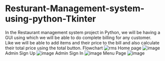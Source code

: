 # Resturant-Management-system-using-python-Tkinter
In the Restaurant management system project in Python, we will be having a GUI using which we will be able to do complete billing for any customer. 
Like we will be able to add items and their price to the bill and also calculate their total price using the total button.
Flowchart
![rms](https://github.com/SanikaKendre/Resturant-Management-system-using-python-Tkinter/assets/84505327/932fa24c-de8f-405b-8a98-4ae5d14c927f)
Home page
![image](https://github.com/SanikaKendre/Resturant-Management-system-using-python-Tkinter/assets/84505327/7f881ab5-4f20-4993-92e4-57c362478d6c)
Admin Sign Up
![image](https://github.com/SanikaKendre/Resturant-Management-system-using-python-Tkinter/assets/84505327/c8b2aa46-4a72-44b9-8bb7-2322f0528b00)
Admin Sign In
![image](https://github.com/SanikaKendre/Resturant-Management-system-using-python-Tkinter/assets/84505327/2daff52c-1b47-4033-9500-bcfd91a6ab50)
Menu Page
![image](https://github.com/SanikaKendre/Resturant-Management-system-using-python-Tkinter/assets/84505327/09435568-463d-4602-b4c9-b6210f4f7af7)
